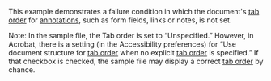 This example demonstrates a failure condition in which the document's [tab order](https://www.pdfa.org/glossary-of-accessibility-terminology-in-pdf/#tab-order) for [annotations](https://www.pdfa.org/glossary-of-accessibility-terminology-in-pdf/#annotation), such as form fields, links or notes, is not set. 

Note: In the sample file, the Tab order is set to “Unspecified.” However, in Acrobat, there is a setting (in the Accessibility preferences) for “Use document structure for [tab order](https://www.pdfa.org/glossary-of-accessibility-terminology-in-pdf/#tab-order) when no explicit [tab order](https://www.pdfa.org/glossary-of-accessibility-terminology-in-pdf/#tab-order) is specified.” If that checkbox is checked, the sample file may display a correct [tab order](https://www.pdfa.org/glossary-of-accessibility-terminology-in-pdf/#tab-order) by chance.
